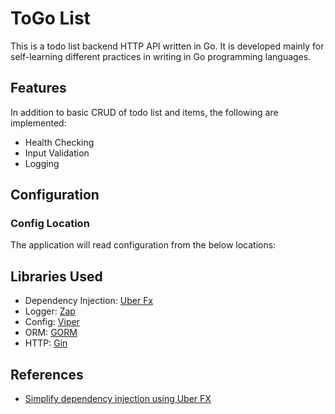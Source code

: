 # ToGo List

This is a todo list backend HTTP API written in Go. It is developed mainly for
self-learning different practices in writing in Go programming languages.

## Features

In addition to basic CRUD of todo list and items, the following are implemented:

- Health Checking
- Input Validation
- Logging

## Configuration

### Config Location

The application will read configuration from the below locations:

## Libraries Used

- Dependency Injection: [Uber Fx](https://github.com/uber-go/fx)
- Logger: [Zap](https://github.com/uber-go/zap)
- Config: [Viper](https://github.com/spf13/viper)
- ORM: [GORM](https://github.com/go-gorm/gorm)
- HTTP: [Gin](https://github.com/gin-gonic/gin)

## References

- [Simplify dependency injection using Uber FX](https://medium.com/@erez.levi/using-uber-fx-to-simplify-dependency-injection-875363245c4c)
